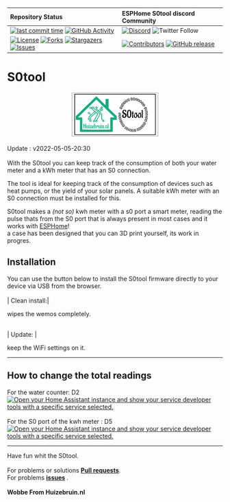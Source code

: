 | Repository Status | ESPHome S0tool discord Community |
| :--- | :--- |
| [![last commit time][github-last-commit]][github-master] [![GitHub Activity][commits-shield]][commits] | [![Discord][discord-shield]][discord] ![Twitter Follow](https://img.shields.io/twitter/follow/huizebruin?style=social) 
|  [![License][license-shield]](LICENSE) [![Forks][forks-shield]][forks-url] [![Stargazers][stars-shield]][stars-url] [![Issues][issues-shield]][issues-url] | [![Contributors][contributors-shield]][contributors-url] [![GitHub release](https://img.shields.io/github/release/huizebruin/s0tool.svg)](https://GitHub.com/huizebruin/s0tool/releases/)| 

# S0tool

<p align="center">
  <img width="40%" src="/assets/s0tool-logo.jpg">
</p>
Update : v2022-05-05-20:30<br><br>
With the S0tool you can keep track of the consumption of both your water meter and a kWh meter that has an S0 connection.

The tool is ideal for keeping track of the consumption of devices such as heat pumps, or the yield of your solar panels.
A suitable kWh meter with an S0 connection must be installed for this.

S0tool makes a *(not so)* kwh meter with a s0 port a smart meter, reading the pulse thats from the S0 port that is always present in most cases and it works with [ESPHome][esphome]! <br>
a case has been designed that you can 3D print yourself, its work in progres.

## Installation

You can use the button below to install the S0tool firmware directly to your device via USB from the browser.
<br><br>| Clean install:|  <esp-web-install-button manifest="./manifest.json"></esp-web-install-button>
<script type="module" src="https://unpkg.com/esp-web-tools@5.2.0/dist/web/install-button.js?module"></script> wipes the wemos completely. <br> <br>
| Update: |            <esp-web-install-button manifest="./manifest1.json"></esp-web-install-button>
<script type="module" src="https://unpkg.com/esp-web-tools@5.2.0/dist/web/install-button.js?module"></script> keep the WiFi settings on it.
 <br>


***

## How to change the total readings
For the water counter: D2 [![Open your Home Assistant instance and show your service developer tools with a specific service selected.](https://my.home-assistant.io/badges/developer_call_service.svg)](https://my.home-assistant.io/redirect/developer_call_service/?service=ESPHome%3A+s0tool_meterstand_water)
<br><br>
For the S0 port of the kwh meter : D5  [![Open your Home Assistant instance and show your service developer tools with a specific service selected.](https://my.home-assistant.io/badges/developer_call_service.svg)](https://my.home-assistant.io/redirect/developer_call_service/?service=ESPHome%3A+s0tool_meterstand_kwh)

***

Have fun whit the S0tool.<br>
 <br> For problems or solutions <b>[Pull requests](https://github.com/huizebruin/s0tool/pulls)</b>.<br> 
For problems <b>[issues](https://github.com/huizebruin/s0tool/issues) </b> .
<br><br><b>
Wobbe From Huizebruin.nl</b>
<br><br>



[esphome]: https://esphome.io/
[commits-shield]: https://img.shields.io/github/commit-activity/m/huizebruin/s0tool.svg
[commits]: https://github.com/huizebruin/s0tool/commits/main
[github-last-commit]: https://img.shields.io/github/last-commit/huizebruin/s0tool.svg?style=plasticr
[github-master]: https://github.com/huizebruin/s0tool/commits/main
[license-shield]: https://img.shields.io/github/license/huizebruin/s0tool.svg
[discord-shield]: https://img.shields.io/discord/723629686093119650.svg?logo=discord&color=7289da
[discord]: https://discord.gg/bN8rC7gEng
[contributors-url]: https://github.com/huizebruin/s0tool/graphs/contributors
[contributors-shield]: https://img.shields.io/github/contributors/huizebruin/s0tool.svg
[forks-shield]: https://img.shields.io/github/forks/huizebruin/s0tool.svg
[forks-url]: https://github.com/huizebruin/s0tool/network/members
[stars-shield]: https://img.shields.io/github/stars/huizebruin/s0tool.svg
[stars-url]: https://github.com/huizebruin/s0tool/stargazers
[issues-shield]: https://img.shields.io/github/issues/huizebruin/s0tool.svg
[issues-url]: https://github.com/huizebruin/s0tool/issues
